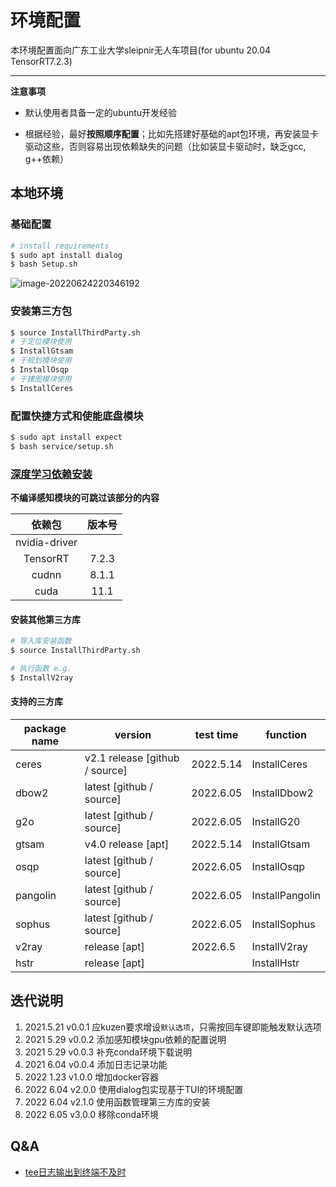 # 环境配置

本环境配置面向广东工业大学sleipnir无人车项目(for ubuntu 20.04 TensorRT7.2.3)

---

**注意事项**

- 默认使用者具备一定的ubuntu开发经验

- 根据经验，最好**按照顺序配置**；比如先搭建好基础的apt包环境，再安装显卡驱动这些，否则容易出现依赖缺失的问题（比如装显卡驱动时，缺乏gcc, g++依赖）

## 本地环境

### 基础配置

```bash
# install requirements
$ sudo apt install dialog
$ bash Setup.sh
```

![image-20220624220346192](https://natsu-akatsuki.oss-cn-guangzhou.aliyuncs.com/img/image-20220624220346192.png)

### 安装第三方包

```bash
$ source InstallThirdParty.sh
# 于定位模块使用
$ InstallGtsam
# 于规划模块使用
$ InstallOsqp
# 于建图模块使用
$ InstallCeres
```

### 配置快捷方式和使能底盘模块

```bash
$ sudo apt install expect
$ bash service/setup.sh
```

### [深度学习依赖安装](https://ambook.readthedocs.io/zh/latest/DeepLearning/rst/EnvSetup.html)

**不编译感知模块的可跳过该部分的内容**

|    依赖包     | 版本号 |
| :-----------: | :----: |
| nvidia-driver |        |
|   TensorRT    | 7.2.3  |
|     cudnn     | 8.1.1  |
|     cuda      |  11.1  |

#### 安装其他第三方库

```bash
# 导入库安装函数
$ source InstallThirdParty.sh

# 执行函数 e.g.
$ InstallV2ray
```

#### 支持的三方库

| package name | version                        | test time | function        |
| ------------ | ------------------------------ | --------- | --------------- |
| ceres        | v2.1 release [github / source] | 2022.5.14 | InstallCeres    |
| dbow2        | latest [github / source]       | 2022.6.05 | InstallDbow2    |
| g2o          | latest [github / source]       | 2022.6.05 | InstallG20      |
| gtsam        | v4.0 release [apt]             | 2022.5.14 | InstallGtsam    |
| osqp         | latest [github / source]       | 2022.6.05 | InstallOsqp     |
| pangolin     | latest [github / source]       | 2022.6.05 | InstallPangolin |
| sophus       | latest [github / source]       | 2022.6.05 | InstallSophus   |
| v2ray        | release [apt]                  | 2022.6.5  | InstallV2ray    |
| hstr         | release [apt]                  |           | InstallHstr     |

## 迭代说明

1. 2021.5.21 v0.0.1 应kuzen要求增设`默认选项`，只需按回车键即能触发默认选项
2. 2021 5.29 v0.0.2 添加感知模块gpu依赖的配置说明
3. 2021 5.29 v0.0.3 补充conda环境下载说明
4. 2021 6.04 v0.0.4 添加日志记录功能
4. 2022 1.23 v1.0.0 增加docker容器
4. 2022 6.04 v2.0.0 使用dialog包实现基于TUI的环境配置
4. 2022 6.04 v2.1.0 使用函数管理第三方库的安装
4. 2022 6.05 v3.0.0 移除conda环境

## Q&A

- [tee日志输出到终端不及时](https://stackoverflow.com/questions/41026503/tee-output-not-appearing-until-cmd-finishes)
